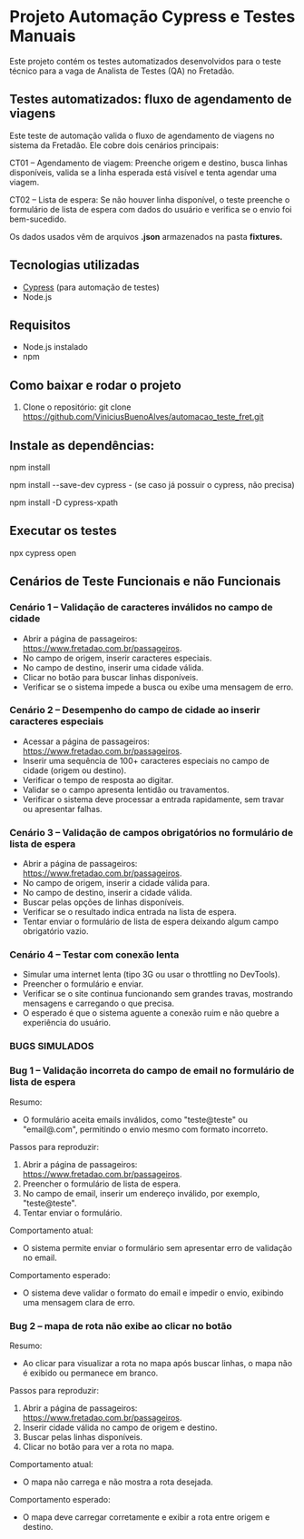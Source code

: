 # Projeto Automação Cypress e Testes Manuais

Este projeto contém os testes automatizados desenvolvidos para o teste técnico para a vaga de Analista de Testes (QA) no Fretadão.

## Testes automatizados: fluxo de agendamento de viagens
Este teste de automação valida o fluxo de agendamento de viagens no sistema da Fretadão. Ele cobre dois cenários principais:

CT01 – Agendamento de viagem: Preenche origem e destino, busca linhas disponíveis, valida se a linha esperada está visível e tenta agendar uma viagem.

CT02 – Lista de espera: Se não houver linha disponível, o teste preenche o formulário de lista de espera com dados do usuário e verifica se o envio foi bem-sucedido.

Os dados usados vêm de arquivos **.json** armazenados na pasta **fixtures.**

## Tecnologias utilizadas
- [Cypress](https://www.cypress.io/) (para automação de testes)
- Node.js

## Requisitos
- Node.js instalado
- npm

## Como baixar e rodar o projeto
1. Clone o repositório:
git clone https://github.com/ViniciusBuenoAlves/automacao_teste_fret.git

## Instale as dependências:
npm install

npm install --save-dev cypress - (se caso já possuir o cypress, não precisa)

npm install -D cypress-xpath

## Executar os testes 
npx cypress open

## Cenários de Teste Funcionais e não Funcionais

### Cenário 1 – Validação de caracteres inválidos no campo de cidade
- Abrir a página de passageiros: https://www.fretadao.com.br/passageiros.  
- No campo de origem, inserir caracteres especiais.
- No campo de destino, inserir uma cidade válida. 
- Clicar no botão para buscar linhas disponíveis. 
- Verificar se o sistema impede a busca ou exibe uma mensagem de erro.  

### Cenário 2 – Desempenho do campo de cidade ao inserir caracteres especiais
- Acessar a página de passageiros: https://www.fretadao.com.br/passageiros.
- Inserir uma sequência de 100+ caracteres especiais no campo de cidade (origem ou destino).
- Verificar o tempo de resposta ao digitar.
- Validar se o campo apresenta lentidão ou travamentos.
- Verificar o sistema deve processar a entrada rapidamente, sem travar ou apresentar falhas.

### Cenário 3 – Validação de campos obrigatórios no formulário de lista de espera
- Abrir a página de passageiros: https://www.fretadao.com.br/passageiros.  
- No campo de origem, inserir a cidade válida para.  
- No campo de destino, inserir a cidade válida.  
- Buscar pelas opções de linhas disponíveis.  
- Verificar se o resultado indica entrada na lista de espera.  
- Tentar enviar o formulário de lista de espera deixando algum campo obrigatório vazio.  

### Cenário 4 – Testar com conexão lenta
- Simular uma internet lenta (tipo 3G ou usar o throttling no DevTools).
- Preencher o formulário e enviar.
- Verificar se o site continua funcionando sem grandes travas, mostrando mensagens e carregando o que precisa.
- O esperado é que o sistema aguente a conexão ruim e não quebre a experiência do usuário.


### BUGS SIMULADOS

### Bug 1 – Validação incorreta do campo de email no formulário de lista de espera
Resumo:
- O formulário aceita emails inválidos, como "teste@teste" ou "email@.com", permitindo o envio mesmo com formato incorreto.

Passos para reproduzir:
1. Abrir a página de passageiros: https://www.fretadao.com.br/passageiros.
2. Preencher o formulário de lista de espera.
3. No campo de email, inserir um endereço inválido, por exemplo, "teste@teste".
4. Tentar enviar o formulário.

Comportamento atual:
- O sistema permite enviar o formulário sem apresentar erro de validação no email.

Comportamento esperado:
- O sistema deve validar o formato do email e impedir o envio, exibindo uma mensagem clara de erro.

### Bug 2 – mapa de rota não exibe ao clicar no botão
Resumo:
- Ao clicar para visualizar a rota no mapa após buscar linhas, o mapa não é exibido ou permanece em branco.

Passos para reproduzir:
1. Abrir a página de passageiros: https://www.fretadao.com.br/passageiros.
2. Inserir cidade válida no campo de origem e destino.
3. Buscar pelas linhas disponíveis.
4. Clicar no botão para ver a rota no mapa.

Comportamento atual:
- O mapa não carrega e não mostra a rota desejada.

Comportamento esperado:
- O mapa deve carregar corretamente e exibir a rota entre origem e destino.
